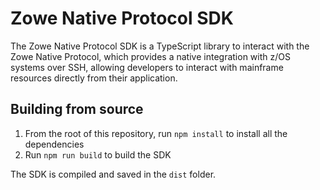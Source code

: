 # Zowe Native Protocol SDK

The Zowe Native Protocol SDK is a TypeScript library to interact with the Zowe Native Protocol, which provides a native integration with z/OS systems over SSH, allowing developers to interact with mainframe resources directly from their application.

## Building from source

1. From the root of this repository, run `npm install` to install all the dependencies
2. Run `npm run build` to build the SDK

The SDK is compiled and saved in the `dist` folder.
